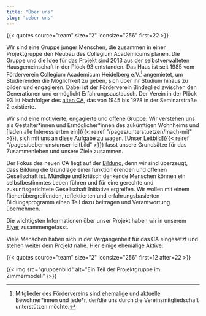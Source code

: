 ```yaml
---
title: "Über uns"
slug: "ueber-uns"
---
```


{{< quotes source="team" size="2" iconsize="256" first=22 >}}

Wir sind eine Gruppe junger Menschen, die zusammen in einer Projektgruppe
den Neubau des Collegium Academicums planen. Die Gruppe und die Idee für das Projekt sind 2013 aus der selbstverwalteten Hausgemeinschaft in der Plöck 93 entstanden. Das Haus ist
seit 1985 vom Förderverein Collegium Academicum Heidelberg e.V.[^1] angemietet, um
Studierenden die Möglichkeit zu geben, sich über ihr Studium hinaus zu
bilden und engagieren. Dabei ist der Förderverein Bindeglied zwischen den
Generationen und ermöglicht Erfahrungsaustausch. Der Verein in der Plöck 93 ist Nachfolger des
[alten CA](/geschichte), das von 1945 bis 1978 in der Seminarstraße 2 existierte.

Wir sind eine motivierte, engagierte und offene Gruppe. Wir verstehen uns als Gestalter\*innen und Ermöglicher\*innen
des zukünftigen Wohnheims und [laden alle Interessierten ein]({{< relref "/pages/unterstuetzen/mach-mit" >}}), sich mit uns an diese Aufgabe zu wagen. [Unser Leitbild]({{< relref "/pages/ueber-uns/unser-leitbild" >}}) fasst unsere Grundsätze für das Zusammenleben und unsere Ziele zusammen.

Der Fokus des neuen CA liegt auf der [Bildung](/bildung), denn wir sind überzeugt,
dass Bildung die Grundlage einer funktionierenden und offenen
Gesellschaft ist. Mündige und kritisch denkende Menschen können ein
selbstbestimmtes Leben führen und für eine gerechte und
zukunftsgerichtete Gesellschaft Initiative ergreifen. Wir wollen mit
einem fächerübergreifenden, reflektierten und erfahrungsbasierten
Bildungsprogramm einen Teil dazu beitragen und Verantwortung
übernehmen.

Die wichtigsten Informationen über unser Projekt haben wir in unserem <a href="/media/2023_Flyer_allgemein_digital.pdf">Flyer</a> zusammengefasst.

Viele Menschen haben sich in der Vergangenheit für das CA eingesetzt und stehen
weiter dem Projekt nahe. Hier einige ehemalige Aktive:

{{< quotes source="team" size="2" iconsize="256" first=12 after=22 >}}

{{< img src="gruppenbild" alt="Ein Teil der Projektgruppe im Zimmermodell" />}}

[^1]: Mitglieder des Fördervereins sind ehemalige und aktuelle Bewohner\*innen und jede\*r, der/die uns durch die Vereinsmitgliedschaft unterstützen möchte.
